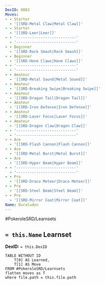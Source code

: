 ```yaml
---
DexID: 0883
Moves:
- - Starter
  - '[[SRD-Metal Claw|Metal Claw]]'
- - Starter
  - '[[SRD-Leer|Leer]]'
- - '---------------------------'
  - '---------------------------'
- - Beginner
  - '[[SRD-Rock Smash|Rock Smash]]'
- - Beginner
  - '[[SRD-Hone Claws|Hone Claws]]'
- - '---------------------------'
  - '---------------------------'
- - Amateur
  - '[[SRD-Metal Sound|Metal Sound]]'
- - Amateur
  - '[[SRD-Breaking Swipe|Breaking Swipe]]'
- - Amateur
  - '[[SRD-Dragon Tail|Dragon Tail]]'
- - Amateur
  - '[[SRD-Iron Defense|Iron Defense]]'
- - Amateur
  - '[[SRD-Laser Focus|Laser Focus]]'
- - Amateur
  - '[[SRD-Dragon Claw|Dragon Claw]]'
- - '---------------------------'
  - '---------------------------'
- - Ace
  - '[[SRD-Flash Cannon|Flash Cannon]]'
- - Ace
  - '[[SRD-Metal Burst|Metal Burst]]'
- - Ace
  - '[[SRD-Hyper Beam|Hyper Beam]]'
- - '---------------------------'
  - '---------------------------'
- - Pro
  - '[[SRD-Draco Meteor|Draco Meteor]]'
- - Pro
  - '[[SRD-Steel Beam|Steel Beam]]'
- - Pro
  - '[[SRD-Mirror Coat|Mirror Coat]]'
Name: Duraludon
---
```


#PokeroleSRD/Learnsets

## `= this.Name` Learnset

**DexID:** `= this.DexID`

```dataview
TABLE WITHOUT ID
    T[0] AS Learned,
    T[1] AS Move
FROM #PokeroleSRD/Learnsets
flatten moves as T
where file.path = this.file.path
```
